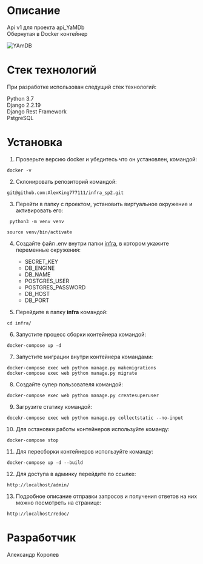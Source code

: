 # Описание
Api v1 для проекта api_YaMDb<br>
Обернутая в Docker контейнер

![YAmDB](https://github.com/AlexKing777111/yamdb_final/actions/workflows/yamdb_final.yml/badge.svg)

# Стек технологий

При разработке использован следущий стек технологий:

Python 3.7<br>
Django 2.2.19<br>
Django Rest Framework<br>
PstgreSQL

# Установка
1. Проверьте версию docker и убедитесь что он установлен, командой:
 ```
 docker -v 
 ```
2. Склонировать репозиторий командой:
 ```
 git@github.com:AlexKing777111/infra_sp2.git
 ```
3. Перейти в папку с проектом, установить виртуальное окружение и активировать его:
```
 python3 -m venv venv
 ```
 ```
 source venv/bin/activate
 ```
4. Создайте файл .env внутри папки <u>infra</u>, в котором укажите переменные окружения:
   * SECRET_KEY
   * DB_ENGINE
   * DB_NAME
   * POSTGRES_USER
   * POSTGRES_PASSWORD
   * DB_HOST
   * DB_PORT
   
5. Перейдите в папку **infra** командой:
 ```
 cd infra/
 ```
6. Запустите процесс сборки контейнера командой:
 ```
docker-compose up -d
 ```
7. Запустите миграции внутри контейнера командами:
```
docker-compose exec web python manage.py makemigrations
docker-compose exec web python manage.py migrate
```
8. Создайте супер пользователя командой:
```
docker-compose exec web python manage.py createsuperuser
```
9. Загрузите статику командой:
```
docekr-compose exec web python manage.py collectstatic --no-input
```
10. Для остановки работы контейнеров используйте команду:
```
docker-compose stop
```
11. Для пересборки контейнеров используйте команду:
```
docker-compose up -d --build
```
12. Для доступа в админку перейдите по ссылке:
```
http://localhost/admin/
```
13. Подробное описание отправки запросов и получения ответов на них можно посмотреть на странице:
```
http://localhost/redoc/
```

# Разработчик
Александр Королев
